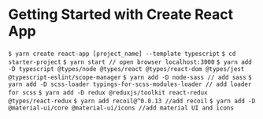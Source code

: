 # Getting Started with Create React App
`$ yarn create react-app [project_name] --template typescript`
`$ cd starter-project`
`$ yarn start // open browser localhost:3000`
`$ yarn add -D typescript @types/node @types/react @types/react-dom @types/jest` `@typescript-eslint/scope-manager`
`$ yarn add -D node-sass // add sass`
`$ yarn add -D scss-loader typings-for-scss-modules-loader // add loader for scss`
`$ yarn add -D redux @reduxjs/toolkit react-redux @types/react-redux`
`$ yarn add recoil@^0.0.13 //add recoil`
`$ yarn add -D @material-ui/core @material-ui/icons //add material UI and icons`

